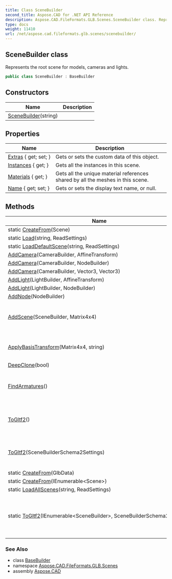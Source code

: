 ```yaml
---
title: Class SceneBuilder
second_title: Aspose.CAD for .NET API Reference
description: Aspose.CAD.FileFormats.GLB.Scenes.SceneBuilder class. Represents the root scene for models cameras and lights
type: docs
weight: 11410
url: /net/aspose.cad.fileformats.glb.scenes/scenebuilder/
---
```

## SceneBuilder class

Represents the root scene for models, cameras and lights.

```csharp
public class SceneBuilder : BaseBuilder
```

## Constructors

| Name | Description |
| --- | --- |
| [SceneBuilder](scenebuilder/)(string) |  |

## Properties

| Name | Description |
| --- | --- |
| [Extras](../../aspose.cad.fileformats.glb.geometry/basebuilder/extras/) { get; set; } | Gets or sets the custom data of this object. |
| [Instances](../../aspose.cad.fileformats.glb.scenes/scenebuilder/instances/) { get; } | Gets all the instances in this scene. |
| [Materials](../../aspose.cad.fileformats.glb.scenes/scenebuilder/materials/) { get; } | Gets all the unique material references shared by all the meshes in this scene. |
| [Name](../../aspose.cad.fileformats.glb.geometry/basebuilder/name/) { get; set; } | Gets or sets the display text name, or null. |

## Methods

| Name | Description |
| --- | --- |
| static [CreateFrom](../../aspose.cad.fileformats.glb.scenes/scenebuilder/createfrom/#createfrom)(Scene) |  |
| static [Load](../../aspose.cad.fileformats.glb.scenes/scenebuilder/load/)(string, ReadSettings) |  |
| static [LoadDefaultScene](../../aspose.cad.fileformats.glb.scenes/scenebuilder/loaddefaultscene/)(string, ReadSettings) |  |
| [AddCamera](../../aspose.cad.fileformats.glb.scenes/scenebuilder/addcamera/#addcamera_1)(CameraBuilder, AffineTransform) |  |
| [AddCamera](../../aspose.cad.fileformats.glb.scenes/scenebuilder/addcamera/#addcamera)(CameraBuilder, NodeBuilder) |  |
| [AddCamera](../../aspose.cad.fileformats.glb.scenes/scenebuilder/addcamera/#addcamera_2)(CameraBuilder, Vector3, Vector3) |  |
| [AddLight](../../aspose.cad.fileformats.glb.scenes/scenebuilder/addlight/#addlight_1)(LightBuilder, AffineTransform) |  |
| [AddLight](../../aspose.cad.fileformats.glb.scenes/scenebuilder/addlight/#addlight)(LightBuilder, NodeBuilder) |  |
| [AddNode](../../aspose.cad.fileformats.glb.scenes/scenebuilder/addnode/)(NodeBuilder) |  |
| [AddScene](../../aspose.cad.fileformats.glb.scenes/scenebuilder/addscene/)(SceneBuilder, Matrix4x4) | Copies the instances from *scene* to this `SceneBuilder` |
| [ApplyBasisTransform](../../aspose.cad.fileformats.glb.scenes/scenebuilder/applybasistransform/)(Matrix4x4, string) | Applies a tranform the this `SceneBuilder`. |
| [DeepClone](../../aspose.cad.fileformats.glb.scenes/scenebuilder/deepclone/)(bool) |  |
| [FindArmatures](../../aspose.cad.fileformats.glb.scenes/scenebuilder/findarmatures/)() | Gets all the unique armatures used by this `SceneBuilder`. |
| [ToGltf2](../../aspose.cad.fileformats.glb.scenes/scenebuilder/togltf2/#togltf2)() | Converts this `SceneBuilder` instance into a [`GlbImage`](../../aspose.cad.fileformats.glb/glbimage/) instance. |
| [ToGltf2](../../aspose.cad.fileformats.glb.scenes/scenebuilder/togltf2/#togltf2_1)(SceneBuilderSchema2Settings) | Converts this `SceneBuilder` instance into a [`GlbImage`](../../aspose.cad.fileformats.glb/glbimage/) instance. |
| static [CreateFrom](../../aspose.cad.fileformats.glb.scenes/scenebuilder/createfrom/#createfrom_1)(GlbData) |  |
| static [CreateFrom](../../aspose.cad.fileformats.glb.scenes/scenebuilder/createfrom/#createfrom_2)(IEnumerable&lt;Scene&gt;) |  |
| static [LoadAllScenes](../../aspose.cad.fileformats.glb.scenes/scenebuilder/loadallscenes/)(string, ReadSettings) |  |
| static [ToGltf2](../../aspose.cad.fileformats.glb.scenes/scenebuilder/togltf2/)(IEnumerable&lt;SceneBuilder&gt;, SceneBuilderSchema2Settings) | Converts a collection of `SceneBuilder` instances to a single [`GlbImage`](../../aspose.cad.fileformats.glb/glbimage/) instance. |

### See Also

* class [BaseBuilder](../../aspose.cad.fileformats.glb.geometry/basebuilder/)
* namespace [Aspose.CAD.FileFormats.GLB.Scenes](../../aspose.cad.fileformats.glb.scenes/)
* assembly [Aspose.CAD](../../)


